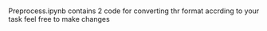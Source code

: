 ###
Preprocess.ipynb contains 2 code for converting thr format accrding to your task feel free to make changes
###
